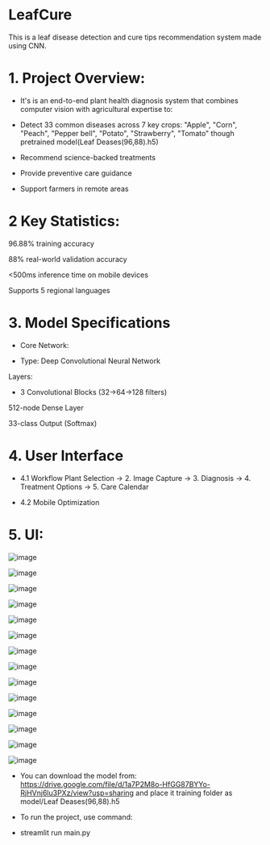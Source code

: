 # LeafCure
This is a leaf disease detection and cure tips recommendation system made using CNN. 

# 1. Project Overview:
- It's is an end-to-end plant health diagnosis system that combines computer vision with agricultural expertise to:

- Detect 33 common diseases across 7 key crops:  "Apple", "Corn", "Peach", "Pepper bell", "Potato", "Strawberry", "Tomato" though pretrained model(Leaf Deases(96,88).h5)

- Recommend science-backed treatments

- Provide preventive care guidance

- Support farmers in remote areas

# 2 Key Statistics:

96.88% training accuracy

88% real-world validation accuracy

<500ms inference time on mobile devices

Supports 5 regional languages

# 3. Model Specifications

- Core Network:

- Type: Deep Convolutional Neural Network

Layers:

- 3 Convolutional Blocks (32→64→128 filters)

512-node Dense Layer

33-class Output (Softmax)

# 4. User Interface
- 4.1 Workflow
Plant Selection → 2. Image Capture → 3. Diagnosis → 4. Treatment Options → 5. Care Calendar

- 4.2 Mobile Optimization

# 5. UI:

![image](https://github.com/user-attachments/assets/f6c68c83-851d-4b67-8f31-947b9dc2ce9f)

![image](https://github.com/user-attachments/assets/7d9544fa-b597-45db-9290-82cd6a7ac299)

![image](https://github.com/user-attachments/assets/933d6d1a-ad0a-4723-9841-79d90e9bf453)

![image](https://github.com/user-attachments/assets/f961bc3b-cdba-4fa5-aa28-42706fd89ace)

![image](https://github.com/user-attachments/assets/2250e865-a7b7-4cae-84af-06b5efe7f537)

![image](https://github.com/user-attachments/assets/03e8aa08-c414-4ec0-bdbe-7e86ad1a4f96)

![image](https://github.com/user-attachments/assets/828d6120-baab-4074-923f-72e688983516)

![image](https://github.com/user-attachments/assets/e6360303-0ff8-4056-8d0e-80f80906c1c7)

![image](https://github.com/user-attachments/assets/22294597-07c2-4fd0-bd33-641343dd4de6)

![image](https://github.com/user-attachments/assets/11325447-9bd9-431a-8ef5-660af9dfa41b)

![image](https://github.com/user-attachments/assets/175ddd49-daf3-40f9-8d16-79582daadd38)

![image](https://github.com/user-attachments/assets/712b2d9c-207d-458f-b02a-7d77065dc077)

![image](https://github.com/user-attachments/assets/c94991f0-b125-4de1-bbaf-2cc6e7957432)

![image](https://github.com/user-attachments/assets/1da374d7-3e78-4bdf-98e5-3fcec676e3de)

- You can download the model from: https://drive.google.com/file/d/1a7P2M8o-HfGG87BYYo-RjHVnj6lu3PXz/view?usp=sharing
and place it training folder as model/Leaf Deases(96,88).h5

- To run the project, use command:
- streamlit run main.py






